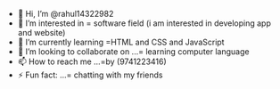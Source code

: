 - 👋 Hi, I’m @rahul14322982
- 👀 I’m interested in = software field (i am interested in developing app and website)
- 🌱 I’m currently learning =HTML and CSS and JavaScript 
- 💞️ I’m looking to collaborate on ...= learning computer language 
- 📫 How to reach me ...=by (9741223416)
- ⚡ Fun fact: ...=
chatting with my friends 
<!---
rahul14322982/rahul14322982 is a ✨ special ✨ repository because its `README.md` (this file) appears on your GitHub profile.
You can click the Preview link to take a look at your changes.
--->
